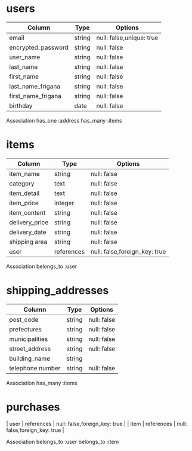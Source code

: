
# users
 | Column        | Type   |   Options                |
 | ------------- | ------ | --------------------- |
 | email          | string | null: false,unique: true |
 | encrypted_password      | string | null: false     |
 | user_name     | string | null: false               |
 | last_name     | string | null: false               |
 | first_name     | string | null: false               |
 | last_name_frigana     | string | null: false               |
 | first_name_frigana     | string | null: false               |
 | birthday      | date | null: false               |

  Association
  has_one :address 
  has_many :items

# items
 | Column         | Type   | Options                                  |
 | -------------- | ------ | ---------------------------------------- |
 | item_name      | string    | null: false                                |
 | category      | text    | null: false                                 |
 | item_detail    | text    | null: false                                |
 | item_price     | integer | null: false                                |
 | item_content   | string  | null: false                                |
 | delivery_price | string  | null: false                                |
 | delivery_date  | string  | null: false                                |
 | shipping area  | string  | null: false                                |
 | user        | references  | null: false,foreign_key: true |

  Association
  belongs_to :user
 
# shipping_addresses
| Column           | Type   | Options                                 |
| ---------------- | ------ | --------------------------------------- |
| post_code        | string | null: false                                |
| prefectures      | string | null: false                                |
| municipalities   | string | null: false                                |
| street_address   | string | null: false                                |
| building_name    | string |                                 |
| telephone number | string | null: false                                |

Association
has_many :items

# purchases
| user        | references  | null: false,foreign_key: true |
| item         | references  | null: false,foreign_key: true |


  Association
  belongs_to :user
  belongs_to :item


